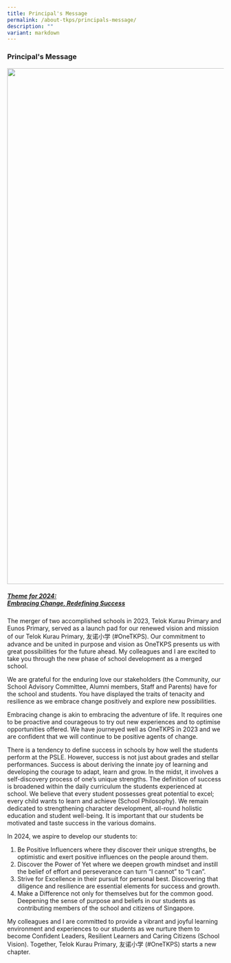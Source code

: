 ```yaml
---
title: Principal's Message
permalink: /about-tkps/principals-message/
description: ""
variant: markdown
---
```

### **Principal's Message**

<div class="container">
<div class="image">
<img src="/images/Mrs_Grace_Leong___With_Name.png" style="width:30vh"></div>

<u><b></b></u><h5><u><b>Theme for 2024: <br>Embracing Change, Redefining Success</b></u></h5>
<p>The merger of two accomplished schools in 2023, Telok Kurau Primary and Eunos Primary, served as a launch pad for our renewed vision and mission of our Telok Kurau Primary, 友诺小学 (#OneTKPS). Our commitment to advance and be united in purpose and vision as OneTKPS presents us with great possibilities for the future ahead. My colleagues and I are excited to take you through the new phase of school development as a merged school. </p>
<p>We are grateful for the enduring love our stakeholders (the Community, our School Advisory Committee, Alumni members, Staff and Parents) have for the school and students. You have displayed the traits of tenacity and resilience as we embrace change positively and explore new possibilities. </p>
<p>Embracing change is akin to embracing the adventure of life. It requires one to be proactive and courageous to try out new experiences and to optimise opportunities offered. We have journeyed well as OneTKPS in 2023 and we are confident that we will continue to be positive agents of change.</p>
<p>There is a tendency to define success in schools by how well the students perform at the PSLE. However, success is not just about grades and stellar performances. Success is about deriving the innate joy of learning and developing the courage to adapt, learn and grow. In the midst, it involves a self-discovery process of one’s unique strengths. The definition of success is broadened within the daily curriculum the students experienced at school. We believe that every student possesses great potential to excel; every child wants to learn and achieve (School Philosophy). We remain dedicated to strengthening character development, all-round holistic education and student well-being. It is important that our students be motivated and taste success in the various domains. </p>
<p>In 2024, we aspire to develop our students to:</p><ol>
<li>Be Positive Influencers where they discover their unique strengths, be optimistic and exert positive influences on the people around them. </li>
<li>Discover the Power of Yet where we deepen growth mindset and instill the belief of effort and perseverance can turn “I cannot” to “I can”. </li>
<li>Strive for Excellence in their pursuit for personal best. Discovering that diligence and resilience are essential elements for success and growth. </li>
<li>Make a Difference not only for themselves but for the common good. Deepening the sense of purpose and beliefs in our students as contributing members of the school and citizens of Singapore. </li></ol><p></p>
<p>My colleagues and I are committed to provide a vibrant and joyful learning environment and experiences to our students as we nurture them to become Confident Leaders, Resilient Learners and Caring Citizens (School Vision). Together, Telok Kurau Primary, 友诺小学 (#OneTKPS) starts a new chapter.</p></div>